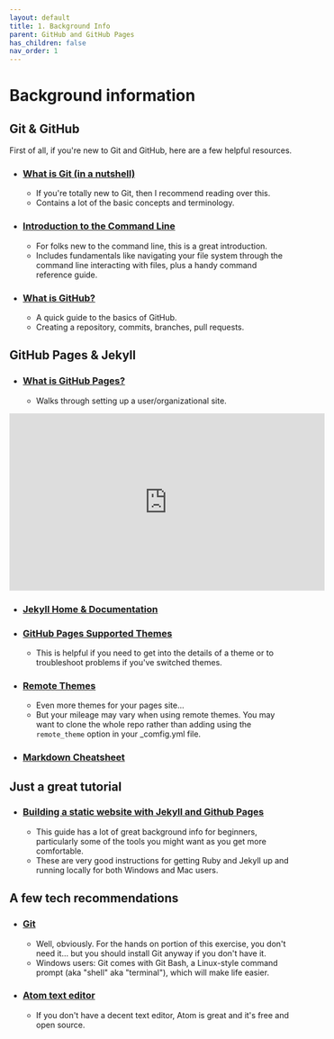 ```yaml
---
layout: default
title: 1. Background Info
parent: GitHub and GitHub Pages
has_children: false
nav_order: 1
---
```


# Background information  

## Git & GitHub  
First of all, if you're new to Git and GitHub, here are a few helpful resources.  


* ### [What is Git (in a nutshell)](https://git-scm.com/book/en/v2/Getting-Started-What-is-Git%3F)
  - If you're totally new to Git, then I recommend reading over this.
  - Contains a lot of the basic concepts and terminology.  
* ### [Introduction to the Command Line](https://programminghistorian.org/en/lessons/intro-to-bash)
  - For folks new to the command line, this is a great introduction.
  - Includes fundamentals like navigating your file system through the command line interacting with files, plus a handy command reference guide.  
* ### [What is GitHub?](https://guides.github.com/activities/hello-world/)
  - A quick guide to the basics of GitHub.
  - Creating a repository, commits, branches, pull requests.

## GitHub Pages & Jekyll

* ### [What is GitHub Pages?](https://pages.github.com/)
  - Walks through setting up a user/organizational site.  

<iframe width="560" height="315" src="https://www.youtube.com/embed/2MsN8gpT6jY" title="YouTube video player" frameborder="0" allow="accelerometer; autoplay; clipboard-write; encrypted-media; gyroscope; picture-in-picture" allowfullscreen></iframe>  

* ### [Jekyll Home & Documentation](https://jekyllrb.com/)  

* ### [GitHub Pages Supported Themes](https://pages.github.com/themes/)
  - This is helpful if you need to get into the details of a theme or to troubleshoot problems if you've switched themes.

* ### [Remote Themes](https://github.com/topics/jekyll-theme)
  - Even more themes for your pages site...
  - But your mileage may vary when using remote themes. You may want to clone the whole repo rather than adding using the `remote_theme` option in your _comfig.yml file.

* ### [Markdown Cheatsheet](https://www.markdownguide.org/cheat-sheet/)

## Just a great tutorial

* ### [Building a static website with Jekyll and Github Pages](https://programminghistorian.org/en/lessons/building-static-sites-with-jekyll-github-pages)
  - This guide has a lot of great background info for beginners, particularly some of the tools you might want as you get more comfortable.
  - These are very good instructions for getting Ruby and Jekyll up and running locally for both Windows and Mac users.

## A few tech recommendations

* ### [Git](https://git-scm.com/)
  - Well, obviously. For the hands on portion of this exercise, you don't need it... but you should install Git anyway if you don't have it.
  - Windows users: Git comes with Git Bash, a Linux-style command prompt (aka "shell" aka "terminal"), which will make life easier.

* ### [Atom text editor](https://atom.io/)
  - If you don't have a decent text editor, Atom is great and it's free and open source.
